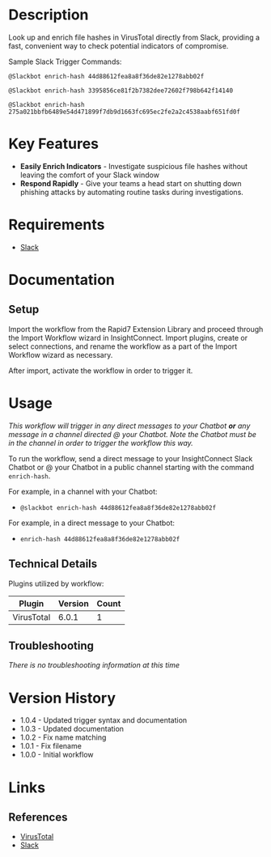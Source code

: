 # Description

Look up and enrich file hashes in VirusTotal directly from Slack, providing a fast, convenient way to check potential indicators of compromise. 

Sample Slack Trigger Commands:

`@Slackbot enrich-hash 44d88612fea8a8f36de82e1278abb02f`

`@Slackbot enrich-hash 3395856ce81f2b7382dee72602f798b642f14140`

`@Slackbot enrich-hash 275a021bbfb6489e54d471899f7db9d1663fc695ec2fe2a2c4538aabf651fd0f`

# Key Features

* **Easily Enrich Indicators** - Investigate suspicious file hashes without leaving the comfort of your Slack window
* **Respond Rapidly** - Give your teams a head start on shutting down phishing attacks by automating routine tasks during investigations.

# Requirements

* [Slack](https://insightconnect.help.rapid7.com/docs/configure-slack-for-chatops)

# Documentation

## Setup

Import the workflow from the Rapid7 Extension Library and proceed through the Import Workflow wizard in InsightConnect. Import plugins, create or select connections, and rename the workflow as a part of the Import Workflow wizard as necessary.

After import, activate the workflow in order to trigger it.

# Usage

*This workflow will trigger in any direct messages to your Chatbot **or** any message in a channel directed @ your Chatbot. Note the Chatbot must be in the channel in order to trigger the workflow this way.*

To run the workflow, send a direct message to your InsightConnect Slack Chatbot or @ your Chatbot in a public channel starting with the command `enrich-hash`.

For example, in a channel with your Chatbot:

* `@slackbot enrich-hash 44d88612fea8a8f36de82e1278abb02f`

For example, in a direct message to your Chatbot:

* `enrich-hash 44d88612fea8a8f36de82e1278abb02f`

## Technical Details

Plugins utilized by workflow:

|Plugin|Version|Count|
|----|----|--------|
|VirusTotal|6.0.1|1|

## Troubleshooting

_There is no troubleshooting information at this time_

# Version History

* 1.0.4 - Updated trigger syntax and documentation
* 1.0.3 - Updated documentation
* 1.0.2 - Fix name matching
* 1.0.1 - Fix filename
* 1.0.0 - Initial workflow

# Links

## References

* [VirusTotal](https://www.virustotal.com/gui/home/upload)
* [Slack](https://slack.com)
